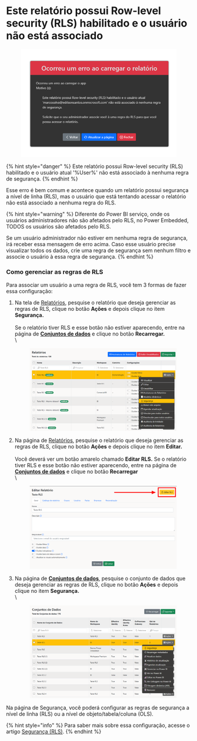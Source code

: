 # Este relatório possui Row-level security (RLS) habilitado e o usuário não está associado

<figure><img src="../../.gitbook/assets/image (339).png" alt=""><figcaption></figcaption></figure>

{% hint style="danger" %}
Este relatório possui Row-level security (RLS) habilitado e o usuário atual '%User%' não está associado à nenhuma regra de segurança.
{% endhint %}

Esse erro é bem comum e acontece quando um relatório possui segurança a nível de linha (RLS), mas o usuário que está tentando acessar o relatório não está associado a nenhuma regra do RLS.

{% hint style="warning" %}
Diferente do Power BI serviço, onde os usuários administradores não são afetados pelo RLS, no Power Embedded, TODOS os usuários são afetados pelo RLS.

Se um usuário administrador não estiver em nenhuma regra de segurança, irá receber essa mensagem de erro acima. Caso esse usuário precise visualizar todos os dados, crie uma regra de segurança sem nenhum filtro e associe o usuário à essa regra de segurança.
{% endhint %}



### Como gerenciar as regras de RLS

Para associar um usuário a uma regra de RLS, você tem 3 formas de fazer essa configuração:

1.  Na tela de [Relatórios](https://admin.powerembedded.com.br/Reports), pesquise o relatório que deseja gerenciar as regras de RLS, clique no botão **Ações** e depois clique no item **Segurança.** \
    \
    Se o relatório tiver RLS e esse botão não estiver aparecendo, entre na página de [**Conjuntos de dados**](https://admin.powerembedded.com.br/Datasets) e clique no botão **Recarregar.**\
    \


    <figure><img src="../../.gitbook/assets/image (340).png" alt=""><figcaption></figcaption></figure>


2.  Na página de [Relatórios](https://admin.powerembedded.com.br/Reports), pesquise o relatório que deseja gerenciar as regras de RLS, clique no botão **Ações** e depois clique no item **Editar.** \
    \
    Você deverá ver um botão amarelo chamado **Editar RLS.** Se o relatório tiver RLS e esse botão não estiver aparecendo, entre na página de [**Conjuntos de dados**](https://admin.powerembedded.com.br/Datasets) e clique no botão **Recarregar**\
    \


    <figure><img src="../../.gitbook/assets/image (341).png" alt=""><figcaption></figcaption></figure>


3.  Na página de [**Conjuntos de dados**](https://admin.powerembedded.com.br/Datasets), pesquise o conjunto de dados que deseja gerenciar as regras de RLS, clique no botão **Ações** e depois clique no item **Segurança.**\
    \


    <figure><img src="../../.gitbook/assets/image (19).png" alt=""><figcaption></figcaption></figure>



Na página de Segurança, você poderá configurar as regras de segurança a nível de linha (RLS) ou a nível de objeto/tabela/coluna (OLS).

{% hint style="info" %}
Para saber mais sobre essa configuração, acesse o artigo [Segurança (RLS)](../../portal-de-administracao/relatorios/seguranca-rls/).
{% endhint %}
